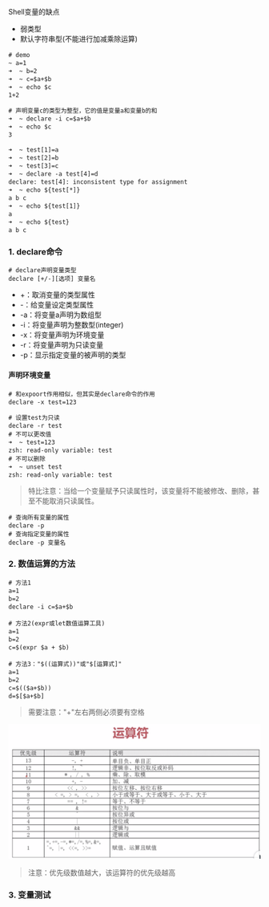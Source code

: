 Shell变量的缺点

* 弱类型
* 默认字符串型(不能进行加减乘除运算)

```
# demo
~ a=1
➜  ~ b=2
➜  ~ c=$a+$b
➜  ~ echo $c
1+2
```
```
# 声明变量c的类型为整型，它的值是变量a和变量b的和
➜  ~ declare -i c=$a+$b
➜  ~ echo $c
3
```
```
➜  ~ test[1]=a
➜  ~ test[2]=b
➜  ~ test[3]=c
➜  ~ declare -a test[4]=d
declare: test[4]: inconsistent type for assignment
➜  ~ echo ${test[*]}
a b c
➜  ~ echo ${test[1]}
a
➜  ~ echo ${test}
a b c
```
### 1. declare命令
```
# declare声明变量类型
declare [+/-][选项] 变量名
```
* +：取消变量的类型属性
* -：给变量设定类型属性
* -a：将变量a声明为数组型
* -i：将变量声明为整数型(integer)
* -x：将变量声明为环境变量
* -r：将变量声明为只读变量
* -p：显示指定变量的被声明的类型

#### 声明环境变量
```
# 和expoort作用相似，但其实是declare命令的作用
declare -x test=123
```
```
# 设置test为只读
declare -r test
# 不可以更改值
➜  ~ test=123
zsh: read-only variable: test
# 不可以删除
➜  ~ unset test
zsh: read-only variable: test
```
>特比注意：当给一个变量赋予只读属性时，该变量将不能被修改、删除，甚至不能取消只读属性。

```
# 查询所有变量的属性
declare -p
# 查询指定变量的属性
declare -p 变量名
```
### 2. 数值运算的方法
```
# 方法1
a=1
b=2
declare -i c=$a+$b

# 方法2(expr或let数值运算工具)
a=1
b=2
c=$(expr $a + $b)

# 方法3："$((运算式))"或"$[运算式]"
a=1
b=2
c=$(($a+$b))
d=$[$a+$b]
```
>需要注意："+"左右两侧必须要有空格

![](../static/shell-operator.png)

>注意：优先级数值越大，该运算符的优先级越高

### 3. 变量测试